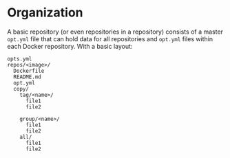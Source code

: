 # Organization

A basic repository (or even repositories in a repository) consists of a master `opt.yml` file that can hold data for all repositories and `opt.yml` files within each Docker repository. With a basic layout:

```
opts.yml
repos/<image>/
  Dockerfile
  README.md
  opt.yml
  copy/
    tag/<name>/
      file1
      file2

    group/<name>/
      file1
      file2
    all/
      file1
      file2
```
